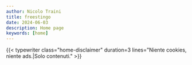 ```yaml
---
author: Nicolo Traini
title: freestingo
date: 2024-06-03
description: Home page
keywords: [home]
---
```


{{< typewriter class="home-disclaimer" duration=3 lines="Niente cookies, niente ads.|Solo contenuti." >}}

